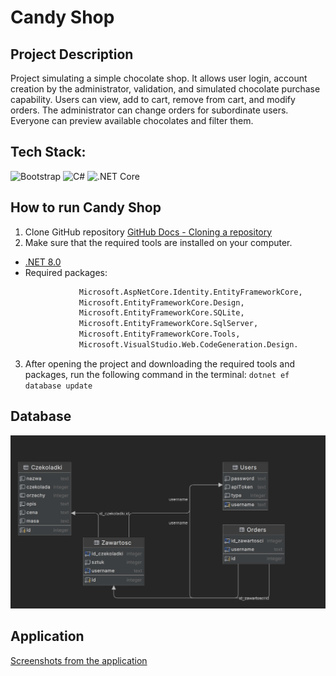 # Candy Shop
## Project Description 

Project simulating a simple chocolate shop. 
It allows user login, account creation by the administrator, validation, and simulated chocolate purchase capability. Users can view, add to cart, remove from cart, and modify orders.
The administrator can change orders for subordinate users. 
Everyone can preview available chocolates and filter them.

## Tech Stack:

<div>
    <img width="50" src="https://user-images.githubusercontent.com/25181517/183898054-b3d693d4-dafb-4808-a509-bab54cf5de34.png" alt="Bootstrap" title="Bootstrap"/>
	<img width="50" src="https://user-images.githubusercontent.com/25181517/121405384-444d7300-c95d-11eb-959f-913020d3bf90.png" alt="C#" title="C#"/>
	<img width="50" src="https://user-images.githubusercontent.com/25181517/121405754-b4f48f80-c95d-11eb-8893-fc325bde617f.png" alt=".NET Core" title=".NET Core"/>
</div>

## How to run Candy Shop

1. Clone GitHub repository
   [GitHub Docs - Cloning a repository](https://docs.github.com/en/repositories/creating-and-managing-repositories/cloning-a-repository)
2. Make sure that the required tools are installed on your computer.
<ul>
        <li><a href="https://dotnet.microsoft.com/en-us/download/dotnet/8.0">.NET 8.0</a></li>
        <li>Required packages: 

```diff
            Microsoft.AspNetCore.Identity.EntityFrameworkCore, 
            Microsoft.EntityFrameworkCore.Design, 
            Microsoft.EntityFrameworkCore.SQLite, 
            Microsoft.EntityFrameworkCore.SqlServer, 
            Microsoft.EntityFrameworkCore.Tools, 
            Microsoft.VisualStudio.Web.CodeGeneration.Design.
```

</li>
</ul>

3. After opening the project and downloading the required tools and packages, run the following command in the terminal:
   <code>dotnet ef database update</code>

## Database
<img width=auto src="./assets/db.png" alt="Database" title="Database"/>

## Application 
[Screenshots from the application](https://github.com/soberyoda/Candy_Shop/tree/main/assets)